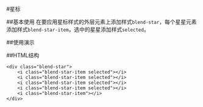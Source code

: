 #星标

##基本使用
在要应用星标样式的外层元素上添加样式`blend-star`，每个星星元素添加样式`blend-star-item`，选中的星星添加样式`selected`。

##使用演示

<div class="doc-demo">
    <div class="blend-star">
	    <i class="blend-star-item selected"></i>
	    <i class="blend-star-item selected"></i>
	    <i class="blend-star-item selected"></i>
	    <i class="blend-star-item selected"></i>
	    <i class="blend-star-item"></i>
	</div>
</div>

##HTML结构

    <div class="blend-star">
	    <i class="blend-star-item selected"></i>
	    <i class="blend-star-item selected"></i>
	    <i class="blend-star-item selected"></i>
	    <i class="blend-star-item selected"></i>
	    <i class="blend-star-item"></i>
	</div>